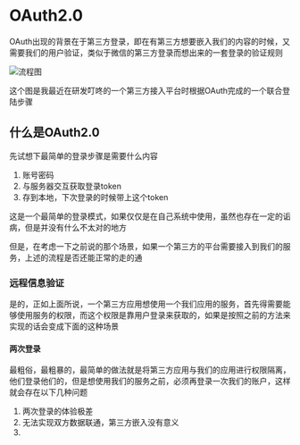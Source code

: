 # OAuth2.0

OAuth出现的背景在于第三方登录，即在有第三方想要嵌入我们的内容的时候，又需要我们的用户验证，类似于微信的第三方登录而想出来的一套登录的验证规则

![流程图](../public/image/12.png)

这个图是我最近在研发叮咚的一个第三方接入平台时根据OAuth完成的一个联合登陆步骤

## 什么是OAuth2.0

先试想下最简单的登录步骤是需要什么内容

1. 账号密码
2. 与服务器交互获取登录token
3. 存到本地，下次登录的时候带上这个token

这是一个最简单的登录模式，如果仅仅是在自己系统中使用，虽然也存在一定的诟病，但是并没有什么不太对的地方

但是，在考虑一下之前说的那个场景，如果一个第三方的平台需要接入到我们的服务，上述的流程是否还能正常的走的通

### 远程信息验证

是的，正如上面所说，一个第三方应用想使用一个我们应用的服务，首先得需要能够使用服务的权限，而这个权限是靠用户登录来获取的，如果是按照之前的方法来实现的话会变成下面的这种场景

#### 两次登录

最粗俗，最粗暴的，最简单的做法就是将第三方应用与我们的应用进行权限隔离，他们登录他们的，但是想使用我们的服务之前，必须再登录一次我们的账户，这样就会存在以下几种问题

1. 两次登录的体验极差
2. 无法实现双方数据联通，第三方嵌入没有意义
3. 